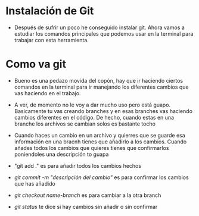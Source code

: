 
# Instalación de Git

- Después de sufrir un poco he conseguido instalar git. Ahora vamos 
a estudiar los comandos principales que podemos usar en la terminal 
para trabajar con esta herramienta.

# Como va git

- Bueno es una pedazo movida del copón, hay que ir haciendo 
ciertos comandos en la terminal para ir manejando los diferentes 
cambios que vas haciendo en el trabajo.

- A ver, de momento no le voy a dar mucho uso pero está guapo.
Basicamente tu vas creando branches y en esas branches vas 
haciendo cambios diferentes en el código. De hecho, cuando 
estas en una branche los archivos se cambian solos es bastante 
tocho

- Cuando haces un cambio en un archivo y quierres que se 
guarde esa información en una bracnh tienes que añadirlo a los 
cambios. Cuando añades todos los cambios que quieres 
tienes que confirmarlos poniendoles una descripción to guapa

- "git add ." es para añadir todos los cambios hechos

- *git commit -m "descripción del cambio"* es para confirmar los cambios que has
añadido

- *git checkout name-branch* es para cambiar a la otra branch

- *git status* te dice si hay cambios sin añadir o sin confirmar